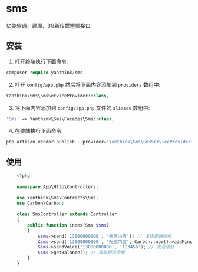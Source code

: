 # sms
亿美软通、建周、3G新传媒短信接口

## 安装

1) 打开终端执行下面命令:
```php
composer require yanthink/sms
```

2) 打开 ```config/app.php``` 然后将下面内容添加到 ```providers``` 数组中:
```php
Yanthink\Sms\SmsServiceProvider::class,
```

3) 将下面内容添加到 ```config/app.php``` 文件的 ```aliases``` 数组中:
```php
'Sms' => Yanthink\Sms\Facades\Sms::class,
```

4) 在终端执行下面命令:
```php
php artisan vendor:publish --provider="Yanthink\Sms\SmsServiceProvider"
```

## 使用

```php
    <?php
    
    namespace App\Http\Controllers;
    
    use Yanthink\Sms\Contracts\Sms;
    use Carbon\Carbon;
    
    class SmsController extends Controller
    {
        public function index(Sms $sms)
        {
            $sms->send('13000000000', '短信内容'); // 发送普通短信
            $sms->send('13000000000', '短信内容', Carbon::now()->addMinutes(10)); // 发送定时短信
            $sms->sendVoice('13000000000', '123456'); // 发送语音
            $sms->getBalance(); // 获取短信余额
        }
    }
```